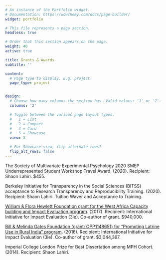 ```yaml
---
# An instance of the Portfolio widget.
# Documentation: https://wowchemy.com/docs/page-builder/
widget: portfolio

# This file represents a page section.
headless: true

# Order that this section appears on the page.
weight: 40
active: true

title: Grants & Awards
subtitle: ''

content:
  # Page type to display. E.g. project.
  page_type: project


design:
  # Choose how many columns the section has. Valid values: '1' or '2'.
  columns: '2'

  # Toggle between the various page layout types.
  #   1 = List
  #   2 = Compact
  #   3 = Card
  #   5 = Showcase
  view: 3

  # For Showcase view, flip alternate rows?
  flip_alt_rows: false
---
```

The Society of Multivariate Experimental Psychology 2020 SMEP Underrepresented Student Workshop Travel Award. (2020). Recipient: Shaon Lahiri. $455.

Berkeley Initiative for Transparency in the Social Sciences (BITSS) acceptance to Research Transparency and Reproducibility Training. (2020). Recipient: Shaon Lahiri. Tuition Waver and Acceptance to Training. 

[William & Flora Hewlett Foundation grant for the West Africa Capacity building and Impact Evaluation program](https://hewlett.org/grants/international-initiative-for-impact-evaluation-for-support-of-3ies-west-africa-capacity-building-and-impact-evaluation-initiative/). (2017). Recipient: International Initiative for Impact Evaluation (3ie). Co-author of grant. $940,000.

[Bill & Melinda Gates Foundation (grant: OPP1148651) for “Promoting Latrine Use in Rural India” program](https://www.gatesfoundation.org/about/committed-grants/2016/06/opp1148651). (2016). Recipient: International Initiative for Impact Evaluation (3ie). Co-author of grant. $3,044,397.

Imperial College London Prize for Best Dissertation among MPH Cohort. (2014). Recipient: Shaon Lahiri.




